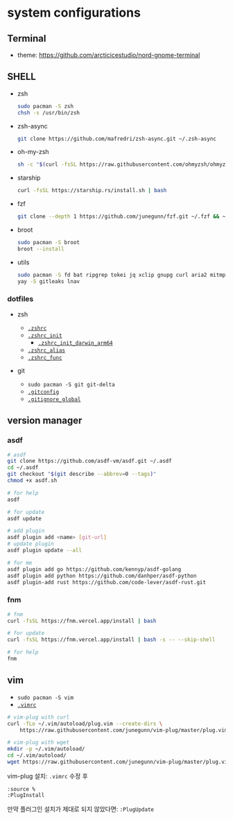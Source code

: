 # system configurations

## Terminal

- theme: <https://github.com/arcticicestudio/nord-gnome-terminal>

## SHELL

- zsh

  ```sh
  sudo pacman -S zsh
  chsh -s /usr/bin/zsh
  ```

- zsh-async

  ```sh
  git clone https://github.com/mafredri/zsh-async.git ~/.zsh-async
  ```

- oh-my-zsh

  ```sh
  sh -c "$(curl -fsSL https://raw.githubusercontent.com/ohmyzsh/ohmyzsh/master/tools/install.sh)"
  ```

- starship

  ```sh
  curl -fsSL https://starship.rs/install.sh | bash
  ```

- fzf

  ```sh
  git clone --depth 1 https://github.com/junegunn/fzf.git ~/.fzf && ~/.fzf/install
  ```

- broot

  ```sh
  sudo pacman -S broot
  broot --install
  ```

- utils

  ```sh
  sudo pacman -S fd bat ripgrep tokei jq xclip gnupg curl aria2 mitmproxy
  yay -S gitleaks lnav
  ```

### dotfiles

- zsh

  - [`.zshrc`](./.zshrc)
  - [`.zshrc_init`](./.zshrc_init)
    - [`.zshrc_init_darwin_arm64`](./.zshrc_init_darwin_arm64)
  - [`.zshrc_alias`](./.zshrc_alias)
  - [`.zshrc_func`](./.zshrc_func)

- git

  - `sudo pacman -S git git-delta`
  - [`.gitconfig`](./.gitconfig)
  - [`.gitignore_global`](./.gitignore_global)

## version manager

### asdf

```sh
# asdf
git clone https://github.com/asdf-vm/asdf.git ~/.asdf
cd ~/.asdf
git checkout "$(git describe --abbrev=0 --tags)"
chmod +x asdf.sh

# for help
asdf

# for update
asdf update

# add plugin
asdf plugin add <name> [git-url]
# update plugin
asdf plugin update --all

# for me
asdf plugin add go https://github.com/kennyp/asdf-golang
asdf plugin add python https://github.com/danhper/asdf-python
asdf plugin-add rust https://github.com/code-lever/asdf-rust.git
```

### fnm

```sh
# fnm
curl -fsSL https://fnm.vercel.app/install | bash

# for update
curl -fsSL https://fnm.vercel.app/install | bash -s -- --skip-shell

# for help
fnm
```

## vim

- `sudo pacman -S vim`
- [`.vimrc`](./.vimrc)

```sh
# vim-plug with curl
curl -fLo ~/.vim/autoload/plug.vim --create-dirs \
    https://raw.githubusercontent.com/junegunn/vim-plug/master/plug.vim

# vim-plug with wget
mkdir -p ~/.vim/autoload/
cd ~/.vim/autoload/
wget https://raw.githubusercontent.com/junegunn/vim-plug/master/plug.vim
```

vim-plug 설치: `.vimrc` 수정 후

```vim
:source %
:PlugInstall
```

만약 플러그인 설치가 제대로 되지 않았다면: `:PlugUpdate`

